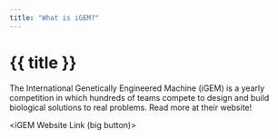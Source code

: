 ```yaml
---
title: "What is iGEM?"
---
```


# {{ title }}

The International Genetically Engineered Machine (iGEM) is a yearly competition in which hundreds of teams compete to design and build biological solutions to real problems. Read more at their website!

\<iGEM Website Link (big button)>

